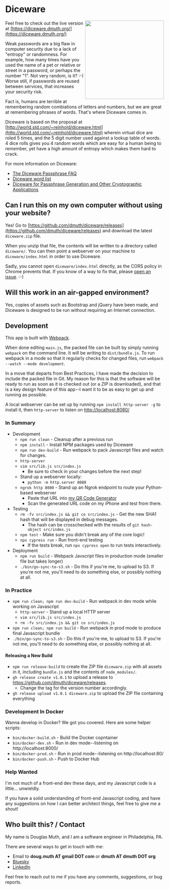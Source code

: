 # Diceware

<img src="./assets/img/dice.jpg" width="250" align="right" />

Feel free to check out the live version at [https://diceware.dmuth.org/](https://diceware.dmuth.org/)

Weak passwords are a big flaw in computer security due to a lack of "entropy" or randomness. For example, how many times have you used the name of a pet or relative or street in a password, or perhaps the number "1". Not very random, is it? :-) Worse still, if passwords are reused between services, that increases your security risk.

Fact is, humans are terrible at remembering random combiations of letters and numbers, but we are great at remembering phrases of words. That's where Diceware comes in.

Diceware is based on the proposal at [http://world.std.com/~reinhold/diceware.html](http://world.std.com/~reinhold/diceware.html) wherein virtual dice are roled 5 times, and the 5 digit number used against a lookup table of words. 4 dice rolls gives you 4 random words which are easy for a human being to remember, yet have a high amount of entropy which makes them hard to crack.

For more information on Diceware:

- [The Diceware Passphrase FAQ](http://world.std.com/~reinhold/diceware.html)
- [Diceware word list](http://world.std.com/~reinhold/diceware.wordlist.asc)
- [Diceware for Passphrase Generation and Other Cryptographic Applications](http://world.std.com/~reinhold/diceware.txt)

## Can I run this on my own computer without using your website?

Yes!  Go to [https://github.com/dmuth/diceware/releases](https://github.com/dmuth/diceware/releases) and download the latest `diceware.zip` file.

When you unzip that file, the contents will be written to a directory called `diceware/`.  You can then point a webserver on your machine to `diceware/index.html` in order to use Diceware.

Sadly, you cannot open `diceware/index.html` directly, as the CORS policy in Chrome prevents that.
If you know of a way to fix that, please [open an issue](https://github.com/dmuth/diceware/issues). :-)

## Will this work in an air-gapped environment?

Yes, copies of assets such as Bootstrap and jQuery have been made, and Diceware is designed to be run without
requiring an Internet connection.

## Development

This app is built with [Webpack](https://webpack.js.org/).

When done editing `main.js`, the packed file can be built by simply running `webpack` on the command line.  It will be writing to `dist/bundle.js`.  To run webpack in a mode so that it regularly checks for changed files, run `webpack --watch --mode development`.

In a move that departs from Best Practices, I have made the decision to include the packed file in Git.  My reason for this is that the software will be ready to run as soon as it is checked out (or a ZIP is downloaded), and that is a key design feature of this app--I want it to be as easy to get up and running as possible.

A local webserver can be set up by running `npm install http-server -g` to install it, then `http-server` to listen on <http://localhost:8080/>

### In Summary

- Development
  - `npm run clean` - Cleanup after a previous run
  - `npm install` - Install NPM packages used by Diceware
  - `npm run dev-build` - Run webpack to pack Javascript files and watch for changes.
  - `http-server`
  - `vim src/lib.js src/index.js`
    - Be sure to check in your changes before the next step!
  - Stand up a webserver locally:
    - `python -m http.server 8080`
  - `ngrok http 8080` - Stand up an Ngrok endpoint to route your Python-based webserver
    - Paste that URL into [my QR Code Generator](https://httpbin.dmuth.org/qrcode/)
    - Scan the generated URL code on my iPhone and test from there.
- Testing
  - `rm -fv src/index.js && git co src/index.js` - Get the new SHA1 hash that will be displayed in debug messages.
    - The hash can be crosschecked with the results of `git hash-object src/index.js`
  - `npm test` - Make sure you didn't break any of the core logic!
  - `npx cypress run` - Run front-end testing
    - If the tests break, run `npx cypress open` to run tests interactively.
- Deployment
  - `npm run build` - Webpack Javscript files in production mode (smaller file but takes longer)
  - `./bin/go-sync-to-s3.sh` - Do this if you're me, to upload to S3.  If you're not me, you'll need to do something else, or possibly nothing at all.

### In Practice

- `npm run clean; npm run dev-build` - Run webpack in dev mode while working on Javascript
  - `http-server` - Stand up a local HTTP server
  - `vim src/lib.js src/index.js`
  - `rm -fv src/index.js && git co src/index.js`
- `npm run clean; npm run build` - Run webpack in prod mode to produce final Javascript bundle
- `./bin/go-sync-to-s3.sh` - Do this if you're me, to upload to S3.  If you're not me, you'll need to do something else, or possibly nothing at all.

#### Releasing a New Build

- `npm run release-build` to create the ZIP file `diceware.zip` with all assets in it, including `bundle.js` and the contents of `node_modules/`.
- `gh release create v1.0.1` to upload a release to https://github.com/dmuth/diceware/releases.  
  - Change the tag for the version number accordingly.
- `gh release upload v1.0.1 diceware.zip` to upload the ZIP file containing everything

### Development In Docker

Wanna develop in Docker?  We got you covered.  Here are some helper scripts:

- `bin/docker-build.sh` - Build the Docker copntainer
- `bin/docker-dev.sh` - Run in dev mode--listening on http://localhost:8000/
- `bin/docker-prod.sh` - Run in prod mode--listening on http://localhost:80/
- `bin/docker-push.sh` - Push to Docker Hub

### Help Wanted

I'm not much of a front-end dev these days, and my Javascript code is a little... unwieldly.

If you have a solid understanding of front-end Javascript coding, and have any suggestions on how
I can better architect things, feel free to give me a shout!

## Who built this? / Contact

My name is Douglas Muth, and I am a software engineer in Philadelphia, PA.

There are several ways to get in touch with me:

- Email to **doug.muth AT gmail DOT com** or **dmuth AT dmuth DOT org**
- [Bluesky](https://dmuth.bsky.social/)
- [LinkedIn](https://linkedin.com/in/dmuth)

Feel free to reach out to me if you have any comments, suggestions, or bug reports.
